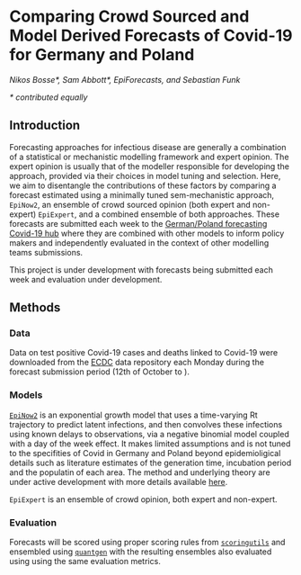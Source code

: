 # Comparing Crowd Sourced and Model Derived Forecasts of Covid-19 for Germany and Poland

*Nikos Bosse\*, Sam Abbott\*, EpiForecasts, and Sebastian Funk*

*\* contributed equally*

## Introduction 

Forecasting approaches for infectious disease are generally a combination of a statistical or mechanistic modelling framework and expert opinion. The expert opinion  is usually that of the modeller responsible for developing the approach, provided via their choices in model tuning and selection. Here, we aim to disentangle the contributions of these factors by comparing a forecast estimated using a minimally tuned sem-mechanistic approach, `EpiNow2`, an ensemble of crowd sourced opinion (both expert and non-expert) `EpiExpert`, and a combined ensemble of both approaches. These forecasts are submitted each week to the [German/Poland forecasting Covid-19 hub](https://kitmetricslab.github.io/forecasthub/forecast) where they are combined with other models to inform policy makers and independently evaluated in the context of other modelling teams submissions.

This project is under development with forecasts being submitted each week and evaluation under development.

## Methods

### Data 

Data on test positive Covid-19 cases and deaths linked to Covid-19 were downloaded from the [ECDC](https://www.ecdc.europa.eu/en/covid-19/data) data repository each Monday during the forecast submission period (12th of October to ). 

### Models

[`EpiNow2`](https://epiforecasts.io/EpiNow2/) is an exponential growth model that uses a time-varying Rt trajectory to predict latent infections, and then convolves these infections using known delays to observations, via a negative binomial model coupled with a day of the week effect. It makes limited assumptions and is not tuned to the specifities of Covid in Germany and Poland beyond epidemioligical details such as literature estimates of the generation time, incubation period and the populatin of each area. The method and underlying theory are under active development with more details available [here](https://epiforecasts.io/covid/methods).

`EpiExpert` is an ensemble of crowd opinion, both expert and non-expert.

### Evaluation

Forecasts will be scored using proper scoring rules from [`scoringutils`](https://github.com/epiforecasts/scoringutils) and ensembled using [`quantgen`](https://github.com/ryantibs/quantgen) with the resulting ensembles also evaluated using using the same evaluation metrics. 


